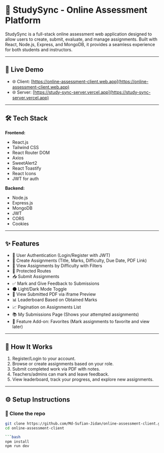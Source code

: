 # 📘 StudySync - Online Assessment Platform

StudySync is a full-stack online assessment web application designed to allow users to create, submit, evaluate, and manage assignments. Built with React, Node.js, Express, and MongoDB, it provides a seamless experience for both students and instructors.

---

## 🚀 Live Demo

- 🌐 Client: [https://online-assessment-client.web.app](https://online-assessment-client.web.app)
- 🌐 Server: [https://study-sync-server.vercel.app](https://study-sync-server.vercel.app)

---

## 🛠️ Tech Stack

**Frontend:**
- React.js
- Tailwind CSS
- React Router DOM
- Axios
- SweetAlert2
- React Toastify
- React Icons
- JWT for auth

**Backend:**
- Node.js
- Express.js
- MongoDB
- JWT
- CORS
- Cookies

---

## ✨ Features

- 👤 User Authentication (Login/Register with JWT)
- 📝 Create Assignments (Title, Marks, Difficulty, Due Date, PDF Link)
- 📂 View Assignments by Difficulty with Filters
- 🔐 Protected Routes
- 📥 Submit Assignments
- ✅ Mark and Give Feedback to Submissions
- 🌑 Light/Dark Mode Toggle
- 🔎 View Submitted PDF via iframe Preview
- 📊 Leaderboard Based on Obtained Marks
- 📈 Pagination on Assignments List
- 📚 My Submissions Page (Shows your attempted assignments)
- 📎 Feature Add-on: Favorites (Mark assignments to favorite and view later)

---

## 🧪 How It Works

1. Register/Login to your account.
2. Browse or create assignments based on your role.
3. Submit completed work via PDF with notes.
4. Teachers/admins can mark and leave feedback.
5. View leaderboard, track your progress, and explore new assignments.

---

## ⚙️ Setup Instructions

### 🔧 Clone the repo

```bash
git clone https://github.com/Md-Sufian-Jidan/online-assessment-client.git
cd online-assessment-client

```bash
npm install
npm run dev